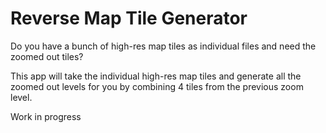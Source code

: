 # Reverse Map Tile Generator

Do you have a bunch of high-res map tiles as individual files and need the zoomed out tiles?

This app will take the individual high-res map tiles and generate all the zoomed out levels for you by combining 4 tiles from the previous zoom level.

Work in progress
